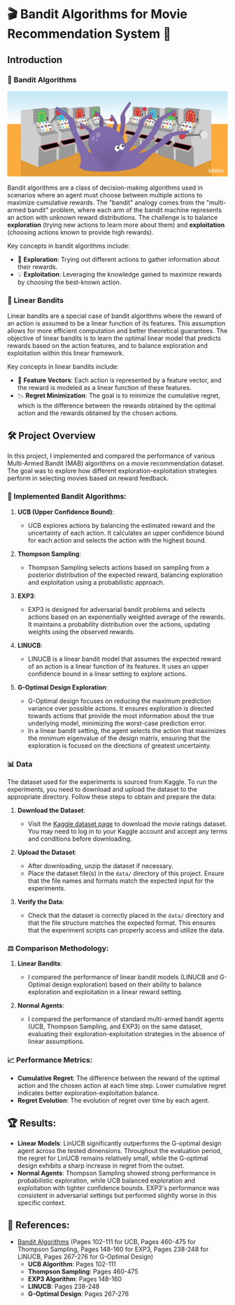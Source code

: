 # 🎬 Bandit Algorithms for Movie Recommendation System 🎲

## Introduction

### 🤖 Bandit Algorithms

![Bandit Algorithms](images/bandits_image.png)

Bandit algorithms are a class of decision-making algorithms used in scenarios where an agent must choose between multiple actions to maximize cumulative rewards. The "bandit" analogy comes from the "multi-armed bandit" problem, where each arm of the bandit machine represents an action with unknown reward distributions. The challenge is to balance **exploration** (trying new actions to learn more about them) and **exploitation** (choosing actions known to provide high rewards).

Key concepts in bandit algorithms include:

- 🌱 **Exploration**: Trying out different actions to gather information about their rewards.
- 💡 **Exploitation**: Leveraging the knowledge gained to maximize rewards by choosing the best-known action.

### 🔄 Linear Bandits

Linear bandits are a special case of bandit algorithms where the reward of an action is assumed to be a linear function of its features. This assumption allows for more efficient computation and better theoretical guarantees. The objective of linear bandits is to learn the optimal linear model that predicts rewards based on the action features, and to balance exploration and exploitation within this linear framework.

Key concepts in linear bandits include:

- 🎯 **Feature Vectors**: Each action is represented by a feature vector, and the reward is modeled as a linear function of these features.
- 📉 **Regret Minimization**: The goal is to minimize the cumulative regret, which is the difference between the rewards obtained by the optimal action and the rewards obtained by the chosen actions.


## 🛠️ Project Overview

In this project, I implemented and compared the performance of various Multi-Armed Bandit (MAB) algorithms on a movie recommendation dataset. The goal was to explore how different exploration-exploitation strategies perform in selecting movies based on reward feedback.

### 🚀 Implemented Bandit Algorithms:

1. **UCB (Upper Confidence Bound)**: 
   - UCB explores actions by balancing the estimated reward and the uncertainty of each action. It calculates an upper confidence bound for each action and selects the action with the highest bound.

2. **Thompson Sampling**:
   - Thompson Sampling selects actions based on sampling from a posterior distribution of the expected reward, balancing exploration and exploitation using a probabilistic approach.

3. **EXP3**:
   - EXP3 is designed for adversarial bandit problems and selects actions based on an exponentially weighted average of the rewards. It maintains a probability distribution over the actions, updating weights using the observed rewards.

4. **LINUCB**:
   - LINUCB is a linear bandit model that assumes the expected reward of an action is a linear function of its features. It uses an upper confidence bound in a linear setting to explore actions.

5. **G-Optimal Design Exploration**:
   - G-Optimal design focuses on reducing the maximum prediction variance over possible actions. It ensures exploration is directed towards actions that provide the most information about the true underlying model, minimizing the worst-case prediction error.
   - In a linear bandit setting, the agent selects the action that maximizes the minimum eigenvalue of the design matrix, ensuring that the exploration is focused on the directions of greatest uncertainty.

### 📊 Data

The dataset used for the experiments is sourced from Kaggle. To run the experiments, you need to download and upload the dataset to the appropriate directory. Follow these steps to obtain and prepare the data:

1. **Download the Dataset**:
   - Visit the [Kaggle dataset page](https://www.kaggle.com/datasets/rounakbanik/the-movies-dataset) to download the movie ratings dataset. You may need to log in to your Kaggle account and accept any terms and conditions before downloading.

2. **Upload the Dataset**:
   - After downloading, unzip the dataset if necessary.
   - Place the dataset file(s) in the `data/` directory of this project. Ensure that the file names and formats match the expected input for the experiments.

3. **Verify the Data**:
   - Check that the dataset is correctly placed in the `data/` directory and that the file structure matches the expected format. This ensures that the experiment scripts can properly access and utilize the data.

### ⚖️ Comparison Methodology:

1. **Linear Bandits**:
   - I compared the performance of linear bandit models (LINUCB and G-Optimal design exploration) based on their ability to balance exploration and exploitation in a linear reward setting.

2. **Normal Agents**:
   - I compared the performance of standard multi-armed bandit agents (UCB, Thompson Sampling, and EXP3) on the same dataset, evaluating their exploration-exploitation strategies in the absence of linear assumptions.

### 📈 Performance Metrics:

- **Cumulative Regret**: The difference between the reward of the optimal action and the chosen action at each time step. Lower cumulative regret indicates better exploration-exploitation balance.
- **Regret Evolution**: The evolution of regret over time by each agent.

## 🏆 Results:

- **Linear Models**: LinUCB significantly outperforms the G-optimal design agent across the tested dimensions. Throughout the evaluation period, the regret for LinUCB remains relatively small, while the G-optimal design exhibits a sharp increase in regret from the outset.
- **Normal Agents**: Thompson Sampling showed strong performance in probabilistic exploration, while UCB balanced exploration and exploitation with tighter confidence bounds. EXP3's performance was consistent in adversarial settings but performed slightly worse in this specific context.

## 🔗 References:

- [Bandit Algorithms](https://tor-lattimore.com/downloads/book/book.pdf) (Pages 102-111 for UCB, Pages 460-475 for Thompson Sampling, Pages 148-160 for EXP3, Pages 238-248 for LINUCB, Pages 267-276 for G-Optimal Design)
  - **UCB Algorithm**: Pages 102-111
  - **Thompson Sampling**: Pages 460-475
  - **EXP3 Algorithm**: Pages 148-160
  - **LINUCB**: Pages 238-248
  - **G-Optimal Design**: Pages 267-276
